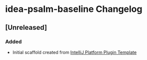 <!-- Keep a Changelog guide -> https://keepachangelog.com -->

# idea-psalm-baseline Changelog

## [Unreleased]
### Added
- Initial scaffold created from [IntelliJ Platform Plugin Template](https://github.com/JetBrains/intellij-platform-plugin-template)
